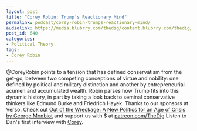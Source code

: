 ```yaml
---
layout: post
title: "Corey Robin: Trump's Reactionary Mind"
permalink: podcast/corey-robin-trumps-reactionary-mind/
audiolink: https://media.blubrry.com/thedig/content.blubrry.com/thedig/The_Dig_-_EP_60_-_Robin.mp3
post_id: 640
categories: 
- Political Theory
tags: 
- Corey Robin
---
```


@CoreyRobin points to a tension that has defined conservatism from the  get-go, between two competing conceptions of virtue and nobility: one  defined by political and military distinction and another by  entrepreneurial  acumen and accumulated wealth. Robin parses how Trump  fits into this dynamic history, in part by taking a look back to seminal  conservative thinkers like Edmund Burke and Friedrich Hayek. Thanks to  our sponsors at Verso. Check out [Out of the Wreckage: A New Politics for an Age of Crisis by George Monbiot](versobooks.com/books/2571-out-of-the-wreckage) and support us with $ at [patreon.com/TheDig](patreon.com/TheDig)
Listen to Dan's first interview with [Corey](blubrry.com/thedig/22226639/corey-robin-on-the-reactionaries-minds-under-trump/).